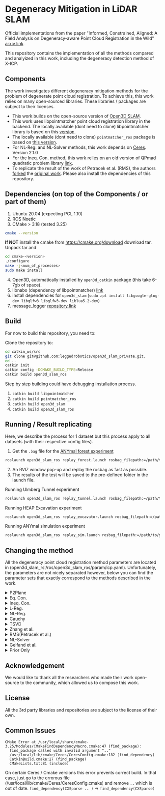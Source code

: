 # Degeneracy Mitigation in LiDAR SLAM
Official implementations from the paper "Informed, Constrained, Aligned: A Field Analysis on Degeneracy-aware Point Cloud Registration in the Wild" [arxiv link](https://arxiv.org/abs/2408.11809).

This repository contains the implementation of all the methods compared and analyized in this work, including the degeneracy detection method of X-ICP.

## Components
The work investigates different degeneracy mitigation methods for the problem of degenerate point cloud registration. To achieve this, this work relies on many open-sourced libraries. These libraries / packages are subject to their licenses. 

- This work builds on the open-source version of [Open3D SLAM](https://github.com/leggedrobotics/open3d_slam).
- This work uses libpointmatcher point cloud registration library in the backend. The locally available (dont need to clone) libpointmatcher library is based on this [version](https://github.com/ANYbotics/libpointmatcher).
- The locally available (dont need to clone) `pointmatcher_ros` package is based on [this version](https://github.com/ANYbotics/pointmatcher-ros).
- For NL-Reg. and NL-Solver methods, this work depends on [Ceres](https://github.com/ceres-solver/ceres-solver). Version 2.1.0
- For the Ineq. Con. method, this work relies on an old version of QPmad quadratic problem library [link](https://github.com/leggedrobotics/qpmad).
- To replicate the result of the work of Petracek et al. (RMS), the authors [forked](https://github.com/leggedrobotics/RMS) the [original work](https://github.com/ctu-mrs/RMS). Please also install the dependencies of this repository.


## Dependencies (on top of the Components / or part of them)
1. Ubuntu 20.04 (expecting PCL 1.10)
2. ROS Noetic
3. CMake > 3.18 (tested 3.25)
```bash
cmake --version
```
**If NOT** install the cmake from https://cmake.org/download download tar.
Unpack tar and
``` bash
cd cmake-<version>
./configure
make -j<num_of_processes>
sudo make install
```
4. Open3D, automatically installed by `open3d_catkin` package (this take 6-7gb of space).
5. libnabo (dependency of libpointmatcher) [link](http://github.com/anybotics/libnabo)
6. install dependencies for `open3d_slam` (`sudo apt install libgoogle-glog-dev libglfw3 libglfw3-dev liblua5.2-dev`)
7. message_logger [repository link](https://github.com/ANYbotics/message_logger)

## Build
For now to build this repository, you need to:

Clone the repository to:
``` bash
cd catkin_ws/src
git clone git@github.com:leggedrobotics/open3d_slam_private.git.
cd ..
catkin init
catkin config -DCMAKE_BUILD_TYPE=Release
catkin build open3d_slam_ros
```
Step by step building could have debugging installation process. 

1. `catkin build libpointmatcher`
2. `catkin build pointmatcher_ros`
3. `catkin build open3d_slam`
4. `catkin build open3d_slam_ros`

## Running / Result replicating
Here, we describe the process for 1 dataset but this process apply to all datasets (with their respective config files).

1. Get the `.bag` file for the [ANYmal forest experiment](https://drive.google.com/drive/folders/1Y8w1Twdv2db-PMsx9uKMwGQ48yDisjx6)
``` bash
roslaunch open3d_slam_ros replay_forest.launch rosbag_filepath:=/path/to/your_file.bag
```
2. An RVIZ window pop-up and replay the rosbag as fast as possible.
3. The results of the test will be saved to the pre-defined folder in the launch file.

Running Ulmberg Tunnel experiment 
``` bash
roslaunch open3d_slam_ros replay_tunnel.launch rosbag_filepath:=/path/to/your_file.bag
```

Running HEAP Excavation experiment 
``` bash
roslaunch open3d_slam_ros replay_excavator.launch rosbag_filepath:=/path/to/your_file.bag
```

Running ANYmal simulation experiment 
``` bash
roslaunch open3d_slam_ros replay_sim.launch rosbag_filepath:=/path/to/your_file.bag
```

## Changing the method

All the degeneracy point cloud registration method parameters are located in (open3d_slam_rsl/ros/open3d_slam_ros/param/icp.yaml). Unfortunately, the parameters are not nicely separated however, below you can find the parameter sets that exactly correspond to the methods described in the work.

<details>
<summary>P2Plane</summary>

```
readingDataPointsFilters:
# No specific filters.

referenceDataPointsFilters:
# No specific filters.

matcher:
  KDTreeMatcher:
    knn: 1
    maxDist: 0.5
    epsilon: 0.01

outlierFilters:
  - TrimmedDistOutlierFilter:
     ratio: 0.95
  - SurfaceNormalOutlierFilter:
     maxAngle: 1.57

# This enables L-Reg. Method. Needs to be run together with "OptimizedEqualityConstraints:" degeneracyAwareness method
regularization:
  Disabled: # "Enabled" or "Disabled.
    regularizationWeight: 440.0

# Enables the RMS filtering by Petracek et al.
enableRMSfiltering:
  Disabled: # "Enabled" or "Disabled
    rmsLambda: 0.0036 # Set to 0.0042 for Ouster based experiments.

# This enables L-Reg. Method. Needs to be run together with "OptimizedEqualityConstraints:" degeneracyAwareness method
ceresDegeneracyAnalysis:
  CeresDegeneracyState:
    isActive: 0 # "Enabled -> 1" or "Disabled -> 0. This is the NL-Reg. Method. Needs to be run together with "OptimizedEqualityConstraints:" for correct detection.
    usePointToPointCost: 0
    usePointToPlaneCost: 1
    useBoundConstraints: 1 # This is the transition from NL-Reg. to NL-Solver. 1: NL-Reg. 0: NL-Solver.
    useSixDofRegularization: 0
    useThreeDofRegularization: 1
    regularizationWeight: 675.0 # The weight of NL-Reg.

degeneracyAwareness:
  None:

transformationCheckers:
  - DifferentialTransformationChecker:
      minDiffRotErr: 0.001
      minDiffTransErr: 0.01
      smoothLength: 3
  - CounterTransformationChecker:
      maxIterationCount: 30

inspector:
  NullInspector

logger:
  NullLogger

errorMinimizer:
  PointToPlaneErrorMinimizer

# Leave it enabled, this enforces the XICP detection.
forceXICPdetection:
  Enabled: # "Enabled" or "Disabled

degeneracyDebug:
  Enabled: # "Enabled" or "Disabled.

printingDegeneracy:
  Enabled: # "Enabled" or "Disabled.
```

</details>

<details>
<summary>Eq. Con.</summary>

```
readingDataPointsFilters:
# No specific filters.

referenceDataPointsFilters:
# No specific filters.

matcher:
  KDTreeMatcher:
    knn: 1
    maxDist: 0.5
    epsilon: 0.01

outlierFilters:
  - TrimmedDistOutlierFilter:
     ratio: 0.95
  - SurfaceNormalOutlierFilter:
     maxAngle: 1.57

# This enables L-Reg. Method. Needs to be run together with "OptimizedEqualityConstraints:" degeneracyAwareness method
regularization:
  Disabled: # "Enabled" or "Disabled.
    regularizationWeight: 440.0

# Enables the RMS filtering by Petracek et al.
enableRMSfiltering:
  Disabled: # "Enabled" or "Disabled
    rmsLambda: 0.0036 # Set to 0.0042 for Ouster based experiments.

# This enables L-Reg. Method. Needs to be run together with "OptimizedEqualityConstraints:" degeneracyAwareness method
ceresDegeneracyAnalysis:
  CeresDegeneracyState:
    isActive: 0 # "Enabled -> 1" or "Disabled -> 0. This is the NL-Reg. Method. Needs to be run together with "OptimizedEqualityConstraints:" for correct detection.
    usePointToPointCost: 0
    usePointToPlaneCost: 1
    useBoundConstraints: 1 # This is the transition from NL-Reg. to NL-Solver. 1: NL-Reg. 0: NL-Solver.
    useSixDofRegularization: 0
    useThreeDofRegularization: 1
    regularizationWeight: 675.0 # The weight of NL-Reg.

degeneracyAwareness:
  OptimizedEqualityConstraints:
    enoughInformationThreshold: 300
    insufficientInformationThreshold: 150
    point2NormalMinimalAlignmentAngleThreshold: 80
    point2NormalStrongAlignmentAngleThreshold: 45

transformationCheckers:
  - DifferentialTransformationChecker:
      minDiffRotErr: 0.001
      minDiffTransErr: 0.01
      smoothLength: 3
  - CounterTransformationChecker:
      maxIterationCount: 30

inspector:
  NullInspector

logger:
  NullLogger

errorMinimizer:
  PointToPlaneErrorMinimizer

# Leave it enabled, this enforces the XICP detection.
forceXICPdetection:
  Enabled: # "Enabled" or "Disabled

degeneracyDebug:
  Enabled: # "Enabled" or "Disabled.

printingDegeneracy:
  Enabled: # "Enabled" or "Disabled.
```

</details>

<details>
<summary>Ineq. Con.</summary>

```
readingDataPointsFilters:
# No specific filters.

referenceDataPointsFilters:
# No specific filters.

matcher:
  KDTreeMatcher:
    knn: 1
    maxDist: 0.5
    epsilon: 0.01

outlierFilters:
  - TrimmedDistOutlierFilter:
     ratio: 0.95
  - SurfaceNormalOutlierFilter:
     maxAngle: 1.57

# This enables L-Reg. Method. Needs to be run together with "OptimizedEqualityConstraints:" degeneracyAwareness method
regularization:
  Disabled: # "Enabled" or "Disabled.
    regularizationWeight: 440.0

# Enables the RMS filtering by Petracek et al.
enableRMSfiltering:
  Disabled: # "Enabled" or "Disabled
    rmsLambda: 0.0036 # Set to 0.0042 for Ouster based experiments.

# This enables L-Reg. Method. Needs to be run together with "OptimizedEqualityConstraints:" degeneracyAwareness method
ceresDegeneracyAnalysis:
  CeresDegeneracyState:
    isActive: 0 # "Enabled -> 1" or "Disabled -> 0. This is the NL-Reg. Method. Needs to be run together with "OptimizedEqualityConstraints:" for correct detection.
    usePointToPointCost: 0
    usePointToPlaneCost: 1
    useBoundConstraints: 1 # This is the transition from NL-Reg. to NL-Solver. 1: NL-Reg. 0: NL-Solver.
    useSixDofRegularization: 0
    useThreeDofRegularization: 1
    regularizationWeight: 675.0 # The weight of NL-Reg.

degeneracyAwareness:
  InequalityConstraints:
   highInformationThreshold: 300
   enoughInformationThreshold: 300
   insufficientInformationThreshold: 150
   point2NormalMinimalAlignmentAngleThreshold: 80
   point2NormalStrongAlignmentAngleThreshold: 45
   inequalityboundmultiplier: 0.0014

transformationCheckers:
  - DifferentialTransformationChecker:
      minDiffRotErr: 0.001
      minDiffTransErr: 0.01
      smoothLength: 3
  - CounterTransformationChecker:
      maxIterationCount: 30

inspector:
  NullInspector

logger:
  NullLogger

errorMinimizer:
  PointToPlaneErrorMinimizer

# Leave it enabled, this enforces the XICP detection.
forceXICPdetection:
  Enabled: # "Enabled" or "Disabled

degeneracyDebug:
  Enabled: # "Enabled" or "Disabled.

printingDegeneracy:
  Enabled: # "Enabled" or "Disabled.
```

</details>

<details>
<summary>L-Reg.</summary>

```
readingDataPointsFilters:
# No specific filters.

referenceDataPointsFilters:
# No specific filters.

matcher:
  KDTreeMatcher:
    knn: 1
    maxDist: 0.5
    epsilon: 0.01

outlierFilters:
  - TrimmedDistOutlierFilter:
     ratio: 0.95
  - SurfaceNormalOutlierFilter:
     maxAngle: 1.57

# This enables L-Reg. Method. Needs to be run together with "OptimizedEqualityConstraints:" degeneracyAwareness method
regularization:
  Enabled: # "Enabled" or "Disabled.
    regularizationWeight: 440.0

# Enables the RMS filtering by Petracek et al.
enableRMSfiltering:
  Disabled: # "Enabled" or "Disabled
    rmsLambda: 0.0036 # Set to 0.0042 for Ouster based experiments.

# This enables L-Reg. Method. Needs to be run together with "OptimizedEqualityConstraints:" degeneracyAwareness method
ceresDegeneracyAnalysis:
  CeresDegeneracyState:
    isActive: 0 # "Enabled -> 1" or "Disabled -> 0. This is the NL-Reg. Method. Needs to be run together with "OptimizedEqualityConstraints:" for correct detection.
    usePointToPointCost: 0
    usePointToPlaneCost: 1
    useBoundConstraints: 1 # This is the transition from NL-Reg. to NL-Solver. 1: NL-Reg. 0: NL-Solver.
    useSixDofRegularization: 0
    useThreeDofRegularization: 1
    regularizationWeight: 675.0 # The weight of NL-Reg.

degeneracyAwareness:
  OptimizedEqualityConstraints:
    enoughInformationThreshold: 300
    insufficientInformationThreshold: 150
    point2NormalMinimalAlignmentAngleThreshold: 80
    point2NormalStrongAlignmentAngleThreshold: 45

transformationCheckers:
  - DifferentialTransformationChecker:
      minDiffRotErr: 0.001
      minDiffTransErr: 0.01
      smoothLength: 3
  - CounterTransformationChecker:
      maxIterationCount: 30

inspector:
  NullInspector

logger:
  NullLogger

errorMinimizer:
  PointToPlaneErrorMinimizer

# Leave it enabled, this enforces the XICP detection.
forceXICPdetection:
  Enabled: # "Enabled" or "Disabled

degeneracyDebug:
  Enabled: # "Enabled" or "Disabled.

printingDegeneracy:
  Enabled: # "Enabled" or "Disabled.
```

</details>

<details>
<summary>NL-Reg.</summary>

```
readingDataPointsFilters:
# No specific filters.

referenceDataPointsFilters:
# No specific filters.

matcher:
  KDTreeMatcher:
    knn: 1
    maxDist: 0.5
    epsilon: 0.01

outlierFilters:
  - TrimmedDistOutlierFilter:
     ratio: 0.95
  - SurfaceNormalOutlierFilter:
     maxAngle: 1.57

# This enables L-Reg. Method. Needs to be run together with "OptimizedEqualityConstraints:" degeneracyAwareness method
regularization:
  Disabled: # "Enabled" or "Disabled.
    regularizationWeight: 440.0

# Enables the RMS filtering by Petracek et al.
enableRMSfiltering:
  Disabled: # "Enabled" or "Disabled
    rmsLambda: 0.0036 # Set to 0.0042 for Ouster based experiments.

# This enables L-Reg. Method. Needs to be run together with "OptimizedEqualityConstraints:" degeneracyAwareness method
ceresDegeneracyAnalysis:
  CeresDegeneracyState:
    isActive: 1 # "Enabled -> 1" or "Disabled -> 0. This is the NL-Reg. Method. Needs to be run together with "OptimizedEqualityConstraints:" for correct detection.
    usePointToPointCost: 0
    usePointToPlaneCost: 1
    useBoundConstraints: 1 # This is the transition from NL-Reg. to NL-Solver. 1: NL-Reg. 0: NL-Solver.
    useSixDofRegularization: 0
    useThreeDofRegularization: 1
    regularizationWeight: 675.0 # The weight of NL-Reg.

degeneracyAwareness:
  OptimizedEqualityConstraints:
    enoughInformationThreshold: 300
    insufficientInformationThreshold: 150
    point2NormalMinimalAlignmentAngleThreshold: 80
    point2NormalStrongAlignmentAngleThreshold: 45

transformationCheckers:
  - DifferentialTransformationChecker:
      minDiffRotErr: 0.001
      minDiffTransErr: 0.01
      smoothLength: 3
  - CounterTransformationChecker:
      maxIterationCount: 30

inspector:
  NullInspector

logger:
  NullLogger

errorMinimizer:
  PointToPlaneErrorMinimizer

# Leave it enabled, this enforces the XICP detection.
forceXICPdetection:
  Enabled: # "Enabled" or "Disabled

degeneracyDebug:
  Enabled: # "Enabled" or "Disabled.

printingDegeneracy:
  Enabled: # "Enabled" or "Disabled.
```

</details>

<details>
<summary>Cauchy</summary>

```
readingDataPointsFilters:
# No specific filters.

referenceDataPointsFilters:
# No specific filters.

matcher:
  KDTreeMatcher:
    knn: 1
    maxDist: 0.5
    epsilon: 0.01

outlierFilters:
  - RobustOutlierFilter: # Cauchy method.
      robustFct: cauchy
      scaleEstimator: mad
      tuning: 1.0
  - TrimmedDistOutlierFilter:
     ratio: 0.95
  - SurfaceNormalOutlierFilter:
     maxAngle: 1.57

# This enables L-Reg. Method. Needs to be run together with "OptimizedEqualityConstraints:" degeneracyAwareness method
regularization:
  Disabled: # "Enabled" or "Disabled.
    regularizationWeight: 440.0

# Enables the RMS filtering by Petracek et al.
enableRMSfiltering:
  Disabled: # "Enabled" or "Disabled
    rmsLambda: 0.0036 # Set to 0.0042 for Ouster based experiments.

# This enables L-Reg. Method. Needs to be run together with "OptimizedEqualityConstraints:" degeneracyAwareness method
ceresDegeneracyAnalysis:
  CeresDegeneracyState:
    isActive: 0 # "Enabled -> 1" or "Disabled -> 0. This is the NL-Reg. Method. Needs to be run together with "OptimizedEqualityConstraints:" for correct detection.
    usePointToPointCost: 0
    usePointToPlaneCost: 1
    useBoundConstraints: 1 # This is the transition from NL-Reg. to NL-Solver. 1: NL-Reg. 0: NL-Solver.
    useSixDofRegularization: 0
    useThreeDofRegularization: 1
    regularizationWeight: 675.0 # The weight of NL-Reg.

degeneracyAwareness:
  None:

transformationCheckers:
  - DifferentialTransformationChecker:
      minDiffRotErr: 0.001
      minDiffTransErr: 0.01
      smoothLength: 3
  - CounterTransformationChecker:
      maxIterationCount: 30

inspector:
  NullInspector

logger:
  NullLogger

errorMinimizer:
  PointToPlaneErrorMinimizer

# Leave it enabled, this enforces the XICP detection.
forceXICPdetection:
  Enabled: # "Enabled" or "Disabled

degeneracyDebug:
  Enabled: # "Enabled" or "Disabled.

printingDegeneracy:
  Enabled: # "Enabled" or "Disabled.
```

</details>

<details>
<summary>TSVD</summary>

```
readingDataPointsFilters:
# No specific filters.

referenceDataPointsFilters:
# No specific filters.

matcher:
  KDTreeMatcher:
    knn: 1
    maxDist: 0.5
    epsilon: 0.01

outlierFilters:
  - TrimmedDistOutlierFilter:
     ratio: 0.95
  - SurfaceNormalOutlierFilter:
     maxAngle: 1.57

# This enables L-Reg. Method. Needs to be run together with "OptimizedEqualityConstraints:" degeneracyAwareness method
regularization:
  Disabled: # "Enabled" or "Disabled.
    regularizationWeight: 440.0

# Enables the RMS filtering by Petracek et al.
enableRMSfiltering:
  Disabled: # "Enabled" or "Disabled
    rmsLambda: 0.0036 # Set to 0.0042 for Ouster based experiments.

# This enables L-Reg. Method. Needs to be run together with "OptimizedEqualityConstraints:" degeneracyAwareness method
ceresDegeneracyAnalysis:
  CeresDegeneracyState:
    isActive: 0 # "Enabled -> 1" or "Disabled -> 0. This is the NL-Reg. Method. Needs to be run together with "OptimizedEqualityConstraints:" for correct detection.
    usePointToPointCost: 0
    usePointToPlaneCost: 1
    useBoundConstraints: 1 # This is the transition from NL-Reg. to NL-Solver. 1: NL-Reg. 0: NL-Solver.
    useSixDofRegularization: 0
    useThreeDofRegularization: 1
    regularizationWeight: 675.0 # The weight of NL-Reg.

degeneracyAwareness:
  SolutionRemapping:
    threshold: 100
    use2019: 0
    useTruncatedSVD: 1 # Enables TSVD
    skipRegistration: 0
    #
    # Hacky solution to use X-ICP degeneracy detection for Zhang et al., and TSVD.
    enoughInformationThreshold: 300
    insufficientInformationThreshold: 150
    point2NormalMinimalAlignmentAngleThreshold: 80
    point2NormalStrongAlignmentAngleThreshold: 45

transformationCheckers:
  - DifferentialTransformationChecker:
      minDiffRotErr: 0.001
      minDiffTransErr: 0.01
      smoothLength: 3
  - CounterTransformationChecker:
      maxIterationCount: 30

inspector:
  NullInspector

logger:
  NullLogger

errorMinimizer:
  PointToPlaneErrorMinimizer

# Leave it enabled, this enforces the XICP detection.
forceXICPdetection:
  Enabled: # "Enabled" or "Disabled

degeneracyDebug:
  Enabled: # "Enabled" or "Disabled.

printingDegeneracy:
  Enabled: # "Enabled" or "Disabled.
```

</details>

<details>
<summary>Zhang et al.</summary>

```
readingDataPointsFilters:
# No specific filters.

referenceDataPointsFilters:
# No specific filters.

matcher:
  KDTreeMatcher:
    knn: 1
    maxDist: 0.5
    epsilon: 0.01

outlierFilters:
  - TrimmedDistOutlierFilter:
     ratio: 0.95
  - SurfaceNormalOutlierFilter:
     maxAngle: 1.57

# This enables L-Reg. Method. Needs to be run together with "OptimizedEqualityConstraints:" degeneracyAwareness method
regularization:
  Disabled: # "Enabled" or "Disabled.
    regularizationWeight: 440.0

# Enables the RMS filtering by Petracek et al.
enableRMSfiltering:
  Disabled: # "Enabled" or "Disabled
    rmsLambda: 0.0036 # Set to 0.0042 for Ouster based experiments.

# This enables L-Reg. Method. Needs to be run together with "OptimizedEqualityConstraints:" degeneracyAwareness method
ceresDegeneracyAnalysis:
  CeresDegeneracyState:
    isActive: 0 # "Enabled -> 1" or "Disabled -> 0. This is the NL-Reg. Method. Needs to be run together with "OptimizedEqualityConstraints:" for correct detection.
    usePointToPointCost: 0
    usePointToPlaneCost: 1
    useBoundConstraints: 1 # This is the transition from NL-Reg. to NL-Solver. 1: NL-Reg. 0: NL-Solver.
    useSixDofRegularization: 0
    useThreeDofRegularization: 1
    regularizationWeight: 675.0 # The weight of NL-Reg.

degeneracyAwareness:
  SolutionRemapping:
    threshold: 100
    use2019: 0
    useTruncatedSVD: 0 # Enables TSVD
    skipRegistration: 0
    #
    # Hacky solution to use X-ICP degeneracy detection for Zhang et al., and TSVD.
    enoughInformationThreshold: 300
    insufficientInformationThreshold: 150
    point2NormalMinimalAlignmentAngleThreshold: 80
    point2NormalStrongAlignmentAngleThreshold: 45

transformationCheckers:
  - DifferentialTransformationChecker:
      minDiffRotErr: 0.001
      minDiffTransErr: 0.01
      smoothLength: 3
  - CounterTransformationChecker:
      maxIterationCount: 30

inspector:
  NullInspector

logger:
  NullLogger

errorMinimizer:
  PointToPlaneErrorMinimizer

# Leave it enabled, this enforces the XICP detection.
forceXICPdetection:
  Enabled: # "Enabled" or "Disabled

degeneracyDebug:
  Enabled: # "Enabled" or "Disabled.

printingDegeneracy:
  Enabled: # "Enabled" or "Disabled.
```

</details>

<details>
<summary>RMS(Petracek et al.)</summary>

```
readingDataPointsFilters:
# No specific filters.

referenceDataPointsFilters:
# No specific filters.

matcher:
  KDTreeMatcher:
    knn: 1
    maxDist: 0.5
    epsilon: 0.01

outlierFilters:
  - TrimmedDistOutlierFilter:
     ratio: 0.95
  - SurfaceNormalOutlierFilter:
     maxAngle: 1.57

# This enables L-Reg. Method. Needs to be run together with "OptimizedEqualityConstraints:" degeneracyAwareness method
regularization:
  Disabled: # "Enabled" or "Disabled.
    regularizationWeight: 440.0

# Enables the RMS filtering by Petracek et al.
enableRMSfiltering:
  Enabled: # "Enabled" or "Disabled
    rmsLambda: 0.0036 # Set to 0.0042 for Ouster based experiments.

# This enables L-Reg. Method. Needs to be run together with "OptimizedEqualityConstraints:" degeneracyAwareness method
ceresDegeneracyAnalysis:
  CeresDegeneracyState:
    isActive: 0 # "Enabled -> 1" or "Disabled -> 0. This is the NL-Reg. Method. Needs to be run together with "OptimizedEqualityConstraints:" for correct detection.
    usePointToPointCost: 0
    usePointToPlaneCost: 1
    useBoundConstraints: 1 # This is the transition from NL-Reg. to NL-Solver. 1: NL-Reg. 0: NL-Solver.
    useSixDofRegularization: 0
    useThreeDofRegularization: 1
    regularizationWeight: 675.0 # The weight of NL-Reg.

degeneracyAwareness:
  None:

transformationCheckers:
  - DifferentialTransformationChecker:
      minDiffRotErr: 0.001
      minDiffTransErr: 0.01
      smoothLength: 3
  - CounterTransformationChecker:
      maxIterationCount: 30

inspector:
  NullInspector

logger:
  NullLogger

errorMinimizer:
  PointToPlaneErrorMinimizer

# Leave it enabled, this enforces the XICP detection.
forceXICPdetection:
  Enabled: # "Enabled" or "Disabled

degeneracyDebug:
  Enabled: # "Enabled" or "Disabled.

printingDegeneracy:
  Enabled: # "Enabled" or "Disabled.
```

</details>

<details>
<summary>NL-Solver</summary>

```
readingDataPointsFilters:
# No specific filters.

referenceDataPointsFilters:
# No specific filters.

matcher:
  KDTreeMatcher:
    knn: 1
    maxDist: 0.5
    epsilon: 0.01

outlierFilters:
  - TrimmedDistOutlierFilter:
     ratio: 0.95
  - SurfaceNormalOutlierFilter:
     maxAngle: 1.57

# This enables L-Reg. Method. Needs to be run together with "OptimizedEqualityConstraints:" degeneracyAwareness method
regularization:
  Disabled: # "Enabled" or "Disabled.
    regularizationWeight: 440.0

# Enables the RMS filtering by Petracek et al.
enableRMSfiltering:
  Disabled: # "Enabled" or "Disabled
    rmsLambda: 0.0036 # Set to 0.0042 for Ouster based experiments.

# This enables L-Reg. Method. Needs to be run together with "OptimizedEqualityConstraints:" degeneracyAwareness method
ceresDegeneracyAnalysis:
  CeresDegeneracyState:
    isActive: 1 # "Enabled -> 1" or "Disabled -> 0. This is the NL-Reg. Method. Needs to be run together with "OptimizedEqualityConstraints:" for correct detection.
    usePointToPointCost: 0
    usePointToPlaneCost: 1
    useBoundConstraints: 1 # This is the transition from NL-Reg. to NL-Solver. 1: NL-Reg. 0: NL-Solver.
    useSixDofRegularization: 0
    useThreeDofRegularization: 0
    regularizationWeight: 675.0 # The weight of NL-Reg.

degeneracyAwareness:
  OptimizedEqualityConstraints:
    enoughInformationThreshold: 300
    insufficientInformationThreshold: 150
    point2NormalMinimalAlignmentAngleThreshold: 80
    point2NormalStrongAlignmentAngleThreshold: 45

transformationCheckers:
  - DifferentialTransformationChecker:
      minDiffRotErr: 0.001
      minDiffTransErr: 0.01
      smoothLength: 3
  - CounterTransformationChecker:
      maxIterationCount: 30

inspector:
  NullInspector

logger:
  NullLogger

errorMinimizer:
  PointToPlaneErrorMinimizer

# Leave it enabled, this enforces the XICP detection.
forceXICPdetection:
  Enabled: # "Enabled" or "Disabled

degeneracyDebug:
  Enabled: # "Enabled" or "Disabled.

printingDegeneracy:
  Enabled: # "Enabled" or "Disabled.
```

</details>

<details>
<summary>Gelfand et al.</summary>

```
readingDataPointsFilters:
  - CovarianceSamplingDataPointsFilter: # Gelfand et al.
      nbSample: 50000000 # In the filter, ratio based max number is applied

referenceDataPointsFilters:
# No specific filters.

matcher:
  KDTreeMatcher:
    knn: 1
    maxDist: 0.5
    epsilon: 0.01

outlierFilters:
  - TrimmedDistOutlierFilter:
     ratio: 0.95
  - SurfaceNormalOutlierFilter:
     maxAngle: 1.57

# This enables L-Reg. Method. Needs to be run together with "OptimizedEqualityConstraints:" degeneracyAwareness method
regularization:
  Disabled: # "Enabled" or "Disabled.
    regularizationWeight: 440.0

# Enables the RMS filtering by Petracek et al.
enableRMSfiltering:
  Disabled: # "Enabled" or "Disabled
    rmsLambda: 0.0036 # Set to 0.0042 for Ouster based experiments.

# This enables L-Reg. Method. Needs to be run together with "OptimizedEqualityConstraints:" degeneracyAwareness method
ceresDegeneracyAnalysis:
  CeresDegeneracyState:
    isActive: 0 # "Enabled -> 1" or "Disabled -> 0. This is the NL-Reg. Method. Needs to be run together with "OptimizedEqualityConstraints:" for correct detection.
    usePointToPointCost: 0
    usePointToPlaneCost: 1
    useBoundConstraints: 1 # This is the transition from NL-Reg. to NL-Solver. 1: NL-Reg. 0: NL-Solver.
    useSixDofRegularization: 0
    useThreeDofRegularization: 1
    regularizationWeight: 675.0 # The weight of NL-Reg.

degeneracyAwareness:
  None:

transformationCheckers:
  - DifferentialTransformationChecker:
      minDiffRotErr: 0.001
      minDiffTransErr: 0.01
      smoothLength: 3
  - CounterTransformationChecker:
      maxIterationCount: 30

inspector:
  NullInspector

logger:
  NullLogger

errorMinimizer:
  PointToPlaneErrorMinimizer

# Leave it enabled, this enforces the XICP detection.
forceXICPdetection:
  Enabled: # "Enabled" or "Disabled

degeneracyDebug:
  Enabled: # "Enabled" or "Disabled.

printingDegeneracy:
  Enabled: # "Enabled" or "Disabled.
```

</details>

<details>
<summary>Prior Only</summary>

```
readingDataPointsFilters:
# No specific filters.

referenceDataPointsFilters:
# No specific filters.

matcher:
  KDTreeMatcher:
    knn: 1
    maxDist: 0.5
    epsilon: 0.01

outlierFilters:
  - TrimmedDistOutlierFilter:
     ratio: 0.95
  - SurfaceNormalOutlierFilter:
     maxAngle: 1.57

# This enables L-Reg. Method. Needs to be run together with "OptimizedEqualityConstraints:" degeneracyAwareness method
regularization:
  Disabled: # "Enabled" or "Disabled.
    regularizationWeight: 440.0

# Enables the RMS filtering by Petracek et al.
enableRMSfiltering:
  Disabled: # "Enabled" or "Disabled
    rmsLambda: 0.0036 # Set to 0.0042 for Ouster based experiments.

# This enables L-Reg. Method. Needs to be run together with "OptimizedEqualityConstraints:" degeneracyAwareness method
ceresDegeneracyAnalysis:
  CeresDegeneracyState:
    isActive: 0 # "Enabled -> 1" or "Disabled -> 0. This is the NL-Reg. Method. Needs to be run together with "OptimizedEqualityConstraints:" for correct detection.
    usePointToPointCost: 0
    usePointToPlaneCost: 1
    useBoundConstraints: 1 # This is the transition from NL-Reg. to NL-Solver. 1: NL-Reg. 0: NL-Solver.
    useSixDofRegularization: 0
    useThreeDofRegularization: 1
    regularizationWeight: 675.0 # The weight of NL-Reg.

degeneracyAwareness:
  SolutionRemapping:
    threshold: 100
    use2019: 0
    useTruncatedSVD: 0 # Enables TSVD
    skipRegistration: 1
    #
    # Hacky solution to use X-ICP degeneracy detection for Zhang et al., and TSVD.
    enoughInformationThreshold: 300
    insufficientInformationThreshold: 150
    point2NormalMinimalAlignmentAngleThreshold: 80
    point2NormalStrongAlignmentAngleThreshold: 45

transformationCheckers:
  - DifferentialTransformationChecker:
      minDiffRotErr: 0.001
      minDiffTransErr: 0.01
      smoothLength: 3
  - CounterTransformationChecker:
      maxIterationCount: 30

inspector:
  NullInspector

logger:
  NullLogger

errorMinimizer:
  PointToPlaneErrorMinimizer

# Leave it enabled, this enforces the XICP detection.
forceXICPdetection:
  Enabled: # "Enabled" or "Disabled

degeneracyDebug:
  Enabled: # "Enabled" or "Disabled.

printingDegeneracy:
  Enabled: # "Enabled" or "Disabled.
```

</details>

## Acknowledgement
We would like to thank all the researchers who made their work open-source to the community, which allowed us to compose this work.

## License
All the 3rd party libraries and repositories are subject to the license of their own.

## Common Issues

```
CMake Error at /usr/local/share/cmake-3.25/Modules/CMakeFindDependencyMacro.cmake:47 (find_package):
  find_package called with invalid argument ".."
  /usr/local/lib/cmake/Ceres/CeresConfig.cmake:182 (find_dependency)
  CatkinBuild.cmake:27 (find_package)
  CMakeLists.txt:81 (include)
```

On certain Ceres / Cmake versions this error prevents correct build. In that case, just go to the errorous file (/usr/local/lib/cmake/Ceres/CeresConfig.cmake) and remove `..` which is out of date. `find_dependency(CXSparse .. )` -> `find_dependency(CXSparse)`